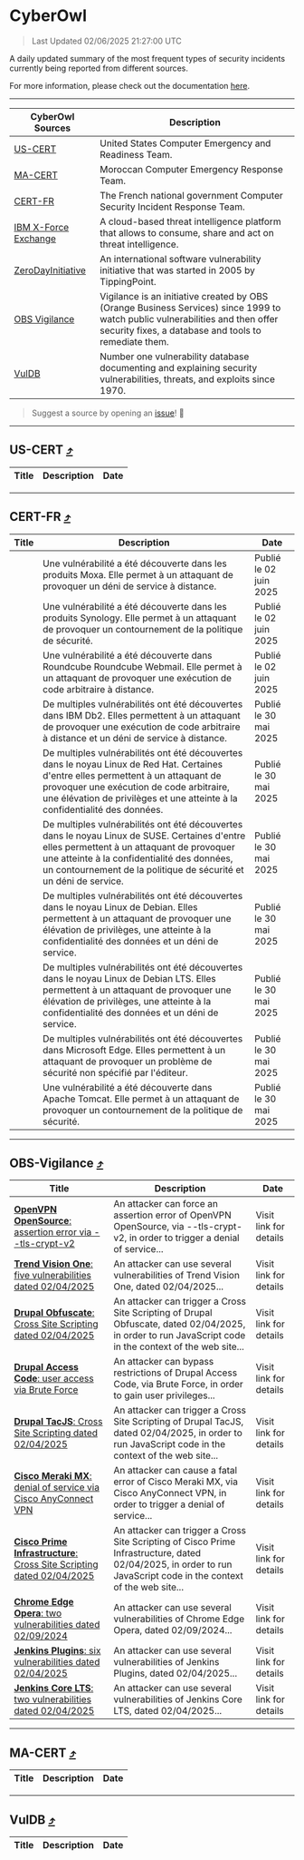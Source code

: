 
 <div id='top'></div>

# CyberOwl

 > Last Updated 02/06/2025 21:27:00 UTC
 
 A daily updated summary of the most frequent types of security incidents currently being reported from different sources.
 
 For more information, please check out the documentation [here](./docs/README.md).
 
 ---
 |CyberOwl Sources|Description|
 |---|---|
 |[US-CERT](#us-cert-arrow_heading_up)|United States Computer Emergency and Readiness Team.|
 |[MA-CERT](#ma-cert-arrow_heading_up)|Moroccan Computer Emergency Response Team.|
 |[CERT-FR](#cert-fr-arrow_heading_up)|The French national government Computer Security Incident Response Team.|
 |[IBM X-Force Exchange](#ibmcloud-arrow_heading_up)|A cloud-based threat intelligence platform that allows to consume, share and act on threat intelligence.|
 |[ZeroDayInitiative](#zerodayinitiative-arrow_heading_up)|An international software vulnerability initiative that was started in 2005 by TippingPoint.|
 |[OBS Vigilance](#obs-vigilance-arrow_heading_up)|Vigilance is an initiative created by OBS (Orange Business Services) since 1999 to watch public vulnerabilities and then offer security fixes, a database and tools to remediate them.|
 |[VulDB](#vuldb-arrow_heading_up)|Number one vulnerability database documenting and explaining security vulnerabilities, threats, and exploits since 1970.|
 
 > Suggest a source by opening an [issue](https://github.com/karimhabush/cyberowl/issues)! :raised_hands:
 ---

## US-CERT [:arrow_heading_up:](#cyberowl)

 |Title|Description|Date|
 |---|---|---|
 
 ---

## CERT-FR [:arrow_heading_up:](#cyberowl)

 |Title|Description|Date|
 |---|---|---|
 |[](https://www.cert.ssi.gouv.fr/avis/CERTFR-2025-AVI-0470/)|Une vulnérabilité a été découverte dans les produits Moxa. Elle permet à un attaquant de provoquer un déni de service à distance.|Publié le 02 juin 2025|
 |[](https://www.cert.ssi.gouv.fr/avis/CERTFR-2025-AVI-0469/)|Une vulnérabilité a été découverte dans les produits Synology. Elle permet à un attaquant de provoquer un contournement de la politique de sécurité.|Publié le 02 juin 2025|
 |[](https://www.cert.ssi.gouv.fr/avis/CERTFR-2025-AVI-0468/)|Une vulnérabilité a été découverte dans Roundcube Roundcube Webmail. Elle permet à un attaquant de provoquer une exécution de code arbitraire à distance.|Publié le 02 juin 2025|
 |[](https://www.cert.ssi.gouv.fr/avis/CERTFR-2025-AVI-0467/)|De multiples vulnérabilités ont été découvertes dans IBM Db2. Elles permettent à un attaquant de provoquer une exécution de code arbitraire à distance et un déni de service à distance.|Publié le 30 mai 2025|
 |[](https://www.cert.ssi.gouv.fr/avis/CERTFR-2025-AVI-0466/)|De multiples vulnérabilités ont été découvertes dans le noyau Linux de Red Hat. Certaines d'entre elles permettent à un attaquant de provoquer une exécution de code arbitraire, une élévation de privilèges et une atteinte à la confidentialité des données.|Publié le 30 mai 2025|
 |[](https://www.cert.ssi.gouv.fr/avis/CERTFR-2025-AVI-0465/)|De multiples vulnérabilités ont été découvertes dans le noyau Linux de SUSE. Certaines d'entre elles permettent à un attaquant de provoquer une atteinte à la confidentialité des données, un contournement de la politique de sécurité et un déni de service.|Publié le 30 mai 2025|
 |[](https://www.cert.ssi.gouv.fr/avis/CERTFR-2025-AVI-0464/)|De multiples vulnérabilités ont été découvertes dans le noyau Linux de Debian. Elles permettent à un attaquant de provoquer une élévation de privilèges, une atteinte à la confidentialité des données et un déni de service.|Publié le 30 mai 2025|
 |[](https://www.cert.ssi.gouv.fr/avis/CERTFR-2025-AVI-0463/)|De multiples vulnérabilités ont été découvertes dans le noyau Linux de Debian LTS. Elles permettent à un attaquant de provoquer une élévation de privilèges, une atteinte à la confidentialité des données et un déni de service.|Publié le 30 mai 2025|
 |[](https://www.cert.ssi.gouv.fr/avis/CERTFR-2025-AVI-0462/)|De multiples vulnérabilités ont été découvertes dans Microsoft Edge. Elles permettent à un attaquant de provoquer un problème de sécurité non spécifié par l'éditeur.|Publié le 30 mai 2025|
 |[](https://www.cert.ssi.gouv.fr/avis/CERTFR-2025-AVI-0461/)|Une vulnérabilité a été découverte dans Apache Tomcat. Elle permet à un attaquant de provoquer un contournement de la politique de sécurité.|Publié le 30 mai 2025|
 
 ---

## OBS-Vigilance [:arrow_heading_up:](#cyberowl)

 |Title|Description|Date|
 |---|---|---|
 |[<a href="https://vigilance.fr/vulnerability/OpenVPN-OpenSource-assertion-error-via-tls-crypt-v2-46741" class="noirorange"><b>OpenVPN OpenSource</b>: assertion error via --tls-crypt-v2</a>](https://vigilance.fr/vulnerability/OpenVPN-OpenSource-assertion-error-via-tls-crypt-v2-46741)|An attacker can force an assertion error of OpenVPN OpenSource, via --tls-crypt-v2, in order to trigger a denial of service...|Visit link for details|
 |[<a href="https://vigilance.fr/vulnerability/Trend-Vision-One-five-vulnerabilities-dated-02-04-2025-46740" class="noirorange"><b>Trend Vision One</b>: five vulnerabilities dated 02/04/2025</a>](https://vigilance.fr/vulnerability/Trend-Vision-One-five-vulnerabilities-dated-02-04-2025-46740)|An attacker can use several vulnerabilities of Trend Vision One, dated 02/04/2025...|Visit link for details|
 |[<a href="https://vigilance.fr/vulnerability/Drupal-Obfuscate-Cross-Site-Scripting-dated-02-04-2025-46739" class="noirorange"><b>Drupal Obfuscate</b>: Cross Site Scripting dated 02/04/2025</a>](https://vigilance.fr/vulnerability/Drupal-Obfuscate-Cross-Site-Scripting-dated-02-04-2025-46739)|An attacker can trigger a Cross Site Scripting of Drupal Obfuscate, dated 02/04/2025, in order to run JavaScript code in the context of the web site...|Visit link for details|
 |[<a href="https://vigilance.fr/vulnerability/Drupal-Access-Code-user-access-via-Brute-Force-46738" class="noirorange"><b>Drupal Access Code</b>: user access via Brute Force</a>](https://vigilance.fr/vulnerability/Drupal-Access-Code-user-access-via-Brute-Force-46738)|An attacker can bypass restrictions of Drupal Access Code, via Brute Force, in order to gain user privileges...|Visit link for details|
 |[<a href="https://vigilance.fr/vulnerability/Drupal-TacJS-Cross-Site-Scripting-dated-02-04-2025-46737" class="noirorange"><b>Drupal TacJS</b>: Cross Site Scripting dated 02/04/2025</a>](https://vigilance.fr/vulnerability/Drupal-TacJS-Cross-Site-Scripting-dated-02-04-2025-46737)|An attacker can trigger a Cross Site Scripting of Drupal TacJS, dated 02/04/2025, in order to run JavaScript code in the context of the web site...|Visit link for details|
 |[<a href="https://vigilance.fr/vulnerability/Cisco-Meraki-MX-denial-of-service-via-Cisco-AnyConnect-VPN-46736" class="noirorange"><b>Cisco Meraki MX</b>: denial of service via Cisco AnyConnect VPN</a>](https://vigilance.fr/vulnerability/Cisco-Meraki-MX-denial-of-service-via-Cisco-AnyConnect-VPN-46736)|An attacker can cause a fatal error of Cisco Meraki MX, via Cisco AnyConnect VPN, in order to trigger a denial of service...|Visit link for details|
 |[<a href="https://vigilance.fr/vulnerability/Cisco-Prime-Infrastructure-Cross-Site-Scripting-dated-02-04-2025-46735" class="noirorange"><b>Cisco Prime Infrastructure</b>: Cross Site Scripting dated 02/04/2025</a>](https://vigilance.fr/vulnerability/Cisco-Prime-Infrastructure-Cross-Site-Scripting-dated-02-04-2025-46735)|An attacker can trigger a Cross Site Scripting of Cisco Prime Infrastructure, dated 02/04/2025, in order to run JavaScript code in the context of the web site...|Visit link for details|
 |[<a href="https://vigilance.fr/vulnerability/Chrome-Edge-Opera-two-vulnerabilities-dated-02-09-2024-45053" class="noirorange"><b>Chrome  Edge  Opera</b>: two vulnerabilities dated 02/09/2024</a>](https://vigilance.fr/vulnerability/Chrome-Edge-Opera-two-vulnerabilities-dated-02-09-2024-45053)|An attacker can use several vulnerabilities of Chrome  Edge  Opera, dated 02/09/2024...|Visit link for details|
 |[<a href="https://vigilance.fr/vulnerability/Jenkins-Plugins-six-vulnerabilities-dated-02-04-2025-46733" class="noirorange"><b>Jenkins Plugins</b>: six vulnerabilities dated 02/04/2025</a>](https://vigilance.fr/vulnerability/Jenkins-Plugins-six-vulnerabilities-dated-02-04-2025-46733)|An attacker can use several vulnerabilities of Jenkins Plugins, dated 02/04/2025...|Visit link for details|
 |[<a href="https://vigilance.fr/vulnerability/Jenkins-Core-LTS-two-vulnerabilities-dated-02-04-2025-46732" class="noirorange"><b>Jenkins Core LTS</b>: two vulnerabilities dated 02/04/2025</a>](https://vigilance.fr/vulnerability/Jenkins-Core-LTS-two-vulnerabilities-dated-02-04-2025-46732)|An attacker can use several vulnerabilities of Jenkins Core LTS, dated 02/04/2025...|Visit link for details|
 
 ---

## MA-CERT [:arrow_heading_up:](#cyberowl)

 |Title|Description|Date|
 |---|---|---|
 
 ---

## VulDB [:arrow_heading_up:](#cyberowl)

 |Title|Description|Date|
 |---|---|---|
 